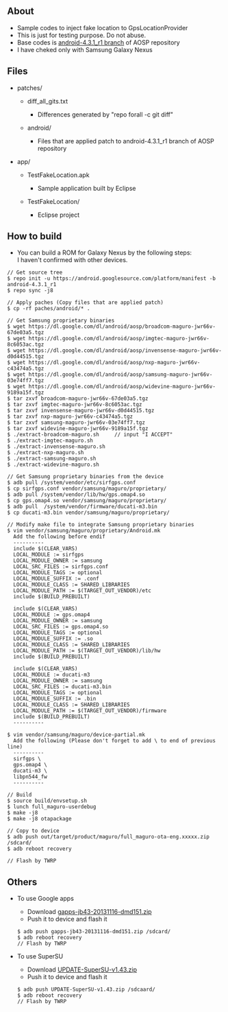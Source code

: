 ## About

- Sample codes to inject fake location to GpsLocationProvider
- This is just for testing purpose. Do not abuse.
- Base codes is [android-4.3.1_r1 branch](https://android.googlesource.com/platform/manifest/+/refs/heads/android-4.3.1_r1) of AOSP repository
- I have cheked only with Samsung Galaxy Nexus


## Files

- patches/

    - diff_all_gits.txt
        - Differences generated by "repo forall -c git diff"

    - android/
        - Files that are applied patch to android-4.3.1_r1 branch of AOSP repository

- app/

    - TestFakeLocation.apk
        - Sample application built by Eclipse

    - TestFakeLocation/
        - Eclipse project



## How to build

- You can build a ROM for Galaxy Nexus by the following steps:  
I haven't confirmed with other devices.  

```
// Get source tree
$ repo init -u https://android.googlesource.com/platform/manifest -b android-4.3.1_r1
$ repo sync -j8

// Apply paches (Copy files that are applied patch)
$ cp -rf paches/android/* .

// Get Samsung proprietary binaries
$ wget https://dl.google.com/dl/android/aosp/broadcom-maguro-jwr66v-67de03a5.tgz
$ wget https://dl.google.com/dl/android/aosp/imgtec-maguro-jwr66v-8c6053ac.tgz
$ wget https://dl.google.com/dl/android/aosp/invensense-maguro-jwr66v-d0d44515.tgz
$ wget https://dl.google.com/dl/android/aosp/nxp-maguro-jwr66v-c43474a5.tgz
$ wget https://dl.google.com/dl/android/aosp/samsung-maguro-jwr66v-03e74ff7.tgz
$ wget https://dl.google.com/dl/android/aosp/widevine-maguro-jwr66v-9189a15f.tgz
$ tar zxvf broadcom-maguro-jwr66v-67de03a5.tgz
$ tar zxvf imgtec-maguro-jwr66v-8c6053ac.tgz
$ tar zxvf invensense-maguro-jwr66v-d0d44515.tgz
$ tar zxvf nxp-maguro-jwr66v-c43474a5.tgz
$ tar zxvf samsung-maguro-jwr66v-03e74ff7.tgz
$ tar zxvf widevine-maguro-jwr66v-9189a15f.tgz
$ ./extract-broadcom-maguro.sh     // input "I ACCEPT"
$ ./extract-imgtec-maguro.sh
$ ./extract-invensense-maguro.sh
$ ./extract-nxp-maguro.sh
$ ./extract-samsung-maguro.sh
$ ./extract-widevine-maguro.sh

// Get Samsung proprietary binaries from the device
$ adb pull /system/vendor/etc/sirfgps.conf
$ cp sirfgps.conf vendor/samsung/maguro/proprietary/
$ adb pull /system/vendor/lib/hw/gps.omap4.so
$ cp gps.omap4.so vendor/samsung/maguro/proprietary/
$ adb pull  /system/vendor/firmware/ducati-m3.bin
$ cp ducati-m3.bin vendor/samsung/maguro/proprietary/

// Modify make file to integrate Samsung proprietary binaries
$ vim vendor/samsung/maguro/proprietary/Android.mk
  Add the following before endif
  ----------
  include $(CLEAR_VARS)
  LOCAL_MODULE := sirfgps
  LOCAL_MODULE_OWNER := samsung
  LOCAL_SRC_FILES := sirfgps.conf
  LOCAL_MODULE_TAGS := optional
  LOCAL_MODULE_SUFFIX := .conf
  LOCAL_MODULE_CLASS := SHARED_LIBRARIES
  LOCAL_MODULE_PATH := $(TARGET_OUT_VENDOR)/etc
  include $(BUILD_PREBUILT)
  
  include $(CLEAR_VARS)
  LOCAL_MODULE := gps.omap4
  LOCAL_MODULE_OWNER := samsung
  LOCAL_SRC_FILES := gps.omap4.so
  LOCAL_MODULE_TAGS := optional
  LOCAL_MODULE_SUFFIX := .so
  LOCAL_MODULE_CLASS := SHARED_LIBRARIES
  LOCAL_MODULE_PATH := $(TARGET_OUT_VENDOR)/lib/hw
  include $(BUILD_PREBUILT)
  
  include $(CLEAR_VARS)
  LOCAL_MODULE := ducati-m3
  LOCAL_MODULE_OWNER := samsung
  LOCAL_SRC_FILES := ducati-m3.bin
  LOCAL_MODULE_TAGS := optional
  LOCAL_MODULE_SUFFIX := .bin
  LOCAL_MODULE_CLASS := SHARED_LIBRARIES
  LOCAL_MODULE_PATH := $(TARGET_OUT_VENDOR)/firmware
  include $(BUILD_PREBUILT)
  ----------

$ vim vendor/samsung/maguro/device-partial.mk
  Add the following (Please don't forget to add \ to end of previous line)
  ----------
  sirfgps \
  gps.omap4 \
  ducati-m3 \
  libpn544_fw
  ----------

// Build
$ source build/envsetup.sh
$ lunch full_maguro-userdebug
$ make -j8
$ make -j8 otapackage

// Copy to device
$ adb push out/target/product/maguro/full_maguro-ota-eng.xxxxx.zip /sdcard/
$ adb reboot recovery

// Flash by TWRP

```


## Others

- To use Google apps
    - Download [gapps-jb43-20131116-dmd151.zip](https://forum.xda-developers.com/galaxy-nexus/themes-apps/gapps-google-apps-aosp-based-roms-t2379296)
    - Push it to device and flash it
    
    ```
    $ adb push gapps-jb43-20131116-dmd151.zip /sdcard/
    $ adb reboot recovery
    // Flash by TWRP
    ```

- To use SuperSU
    - Download [UPDATE-SuperSU-v1.43.zip](http://download.chainfire.eu/342/supersu/update-supersu-v1.43.zip?retrieve_file=1)
    - Push it to device and flash it
    
    ```
    $ adb push UPDATE-SuperSU-v1.43.zip /sdcaard/
    $ adb reboot recovery
    // Flash by TWRP
    ```



